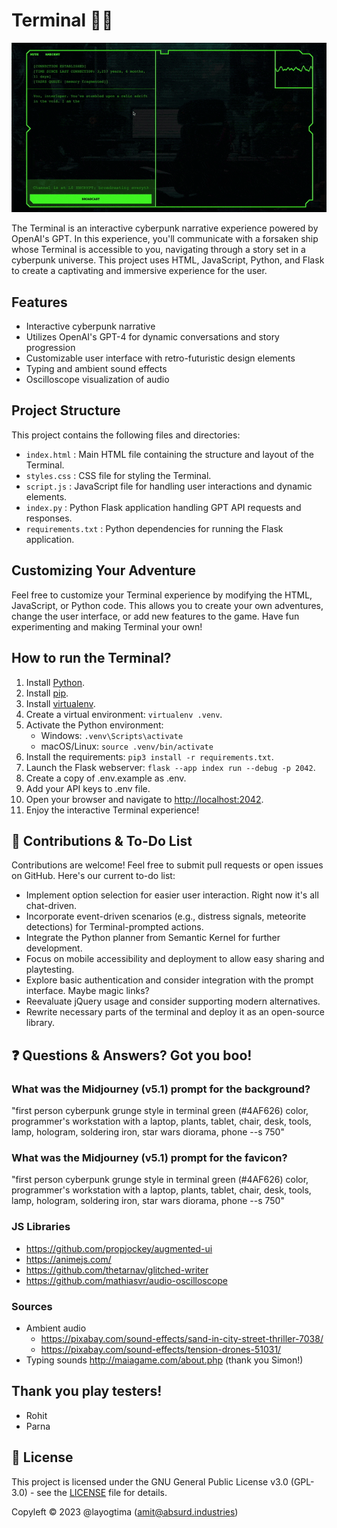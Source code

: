 # Terminal 🌌🚀

![Alt text](/docs/images/terminal.gif?raw=true "Terminal Interface")

The Terminal is an interactive cyberpunk narrative experience powered by OpenAI's GPT. In this experience, you'll communicate with a forsaken ship whose Terminal is accessible to you, navigating through a story set in a cyberpunk universe. This project uses HTML, JavaScript, Python, and Flask to create a captivating and immersive experience for the user.

## Features

- Interactive cyberpunk narrative
- Utilizes OpenAI's GPT-4 for dynamic conversations and story progression
- Customizable user interface with retro-futuristic design elements
- Typing and ambient sound effects
- Oscilloscope visualization of audio

## Project Structure

This project contains the following files and directories:

- `index.html` : Main HTML file containing the structure and layout of the Terminal.
- `styles.css` : CSS file for styling the Terminal.
- `script.js` : JavaScript file for handling user interactions and dynamic elements.
- `index.py` : Python Flask application handling GPT API requests and responses.
- `requirements.txt` : Python dependencies for running the Flask application.

## Customizing Your Adventure

Feel free to customize your Terminal experience by modifying the HTML, JavaScript, or Python code. This allows you to create your own adventures, change the user interface, or add new features to the game. Have fun experimenting and making Terminal your own!

## How to run the Terminal?

1. Install [Python](https://www.python.org/downloads/).
2. Install [pip](https://pip.pypa.io/en/stable/installing/).
3. Install [virtualenv](https://virtualenv.pypa.io/en/latest/installation.html).
4. Create a virtual environment: `virtualenv .venv`.
5. Activate the Python environment:
   - Windows: `.venv\Scripts\activate`
   - macOS/Linux: `source .venv/bin/activate`
6. Install the requirements: `pip3 install -r requirements.txt`.
7. Launch the Flask webserver: `flask --app index run --debug -p 2042`.
8. Create a copy of .env.example as .env.
9. Add your API keys to .env file.
10. Open your browser and navigate to [http://localhost:2042](http://localhost:2042).
11. Enjoy the interactive Terminal experience!

## 🤝 Contributions & To-Do List

Contributions are welcome! Feel free to submit pull requests or open issues on GitHub. Here's our current to-do list:

- Implement option selection for easier user interaction. Right now it's all chat-driven.
- Incorporate event-driven scenarios (e.g., distress signals, meteorite detections) for Terminal-prompted actions.
- Integrate the Python planner from Semantic Kernel for further development.
- Focus on mobile accessibility and deployment to allow easy sharing and playtesting.
- Explore basic authentication and consider integration with the prompt interface. Maybe magic links?
- Reevaluate jQuery usage and consider supporting modern alternatives.
- Rewrite necessary parts of the terminal and deploy it as an open-source library.

## ❓ Questions & Answers? Got you boo!

### What was the Midjourney (v5.1) prompt for the background? 

"first person cyberpunk grunge style in terminal green (#4AF626) color, programmer's workstation with a laptop, plants, tablet, chair, desk, tools, lamp, hologram, soldering iron, star wars diorama, phone --s 750"

### What was the Midjourney (v5.1) prompt for the favicon? 

"first person cyberpunk grunge style in terminal green (#4AF626) color, programmer's workstation with a laptop, plants, tablet, chair, desk, tools, lamp, hologram, soldering iron, star wars diorama, phone --s 750"

### JS Libraries
- https://github.com/propjockey/augmented-ui
- https://animejs.com/
- https://github.com/thetarnav/glitched-writer
- https://github.com/mathiasvr/audio-oscilloscope

### Sources
- Ambient audio
  - https://pixabay.com/sound-effects/sand-in-city-street-thriller-7038/
  - https://pixabay.com/sound-effects/tension-drones-51031/
- Typing sounds
    http://maiagame.com/about.php (thank you Simon!)

## Thank you play testers!
- Rohit
- Parna

## 📄 License

This project is licensed under the GNU General Public License v3.0 (GPL-3.0) - see the [LICENSE](LICENSE) file for details.

Copyleft © 2023 @layogtima (amit@absurd.industries)
